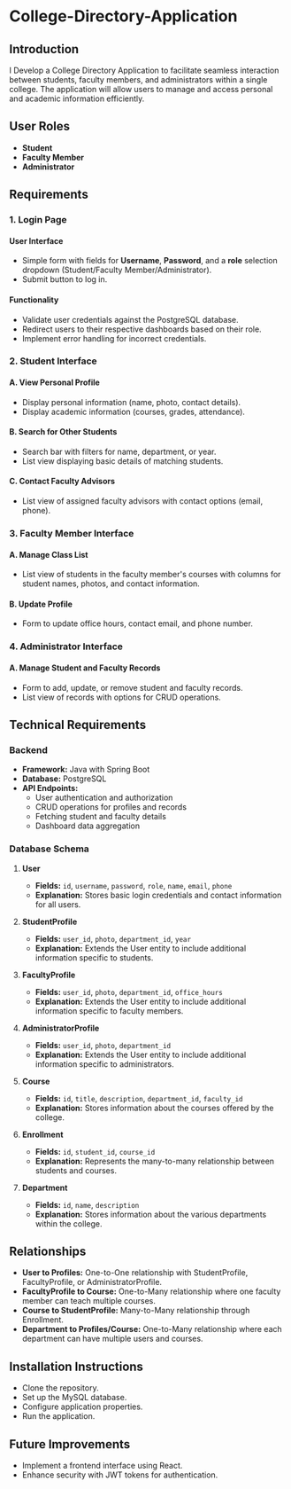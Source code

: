 # College-Directory-Application
## Introduction
I Develop a College Directory Application to facilitate seamless interaction between students, faculty members, and administrators within a single college. The application will allow users to manage and access personal and academic information efficiently.
## User Roles
- **Student**
- **Faculty Member**
- **Administrator**

## Requirements

### 1. Login Page
#### User Interface
- Simple form with fields for **Username**, **Password**, and a **role** selection dropdown (Student/Faculty Member/Administrator).
- Submit button to log in.

#### Functionality
- Validate user credentials against the PostgreSQL database.
- Redirect users to their respective dashboards based on their role.
- Implement error handling for incorrect credentials.

### 2. Student Interface
#### A. View Personal Profile
- Display personal information (name, photo, contact details).
- Display academic information (courses, grades, attendance).

#### B. Search for Other Students
- Search bar with filters for name, department, or year.
- List view displaying basic details of matching students.

#### C. Contact Faculty Advisors
- List view of assigned faculty advisors with contact options (email, phone).

### 3. Faculty Member Interface
#### A. Manage Class List
- List view of students in the faculty member's courses with columns for student names, photos, and contact information.

#### B. Update Profile
- Form to update office hours, contact email, and phone number.

### 4. Administrator Interface
#### A. Manage Student and Faculty Records
- Form to add, update, or remove student and faculty records.
- List view of records with options for CRUD operations.

## Technical Requirements

### Backend
- **Framework:** Java with Spring Boot
- **Database:** PostgreSQL
- **API Endpoints:**
  - User authentication and authorization
  - CRUD operations for profiles and records
  - Fetching student and faculty details
  - Dashboard data aggregation

### Database Schema
1. **User**
   - **Fields:** `id`, `username`, `password`, `role`, `name`, `email`, `phone`
   - **Explanation:** Stores basic login credentials and contact information for all users.

2. **StudentProfile**
   - **Fields:** `user_id`, `photo`, `department_id`, `year`
   - **Explanation:** Extends the User entity to include additional information specific to students.

3. **FacultyProfile**
   - **Fields:** `user_id`, `photo`, `department_id`, `office_hours`
   - **Explanation:** Extends the User entity to include additional information specific to faculty members.

4. **AdministratorProfile**
   - **Fields:** `user_id`, `photo`, `department_id`
   - **Explanation:** Extends the User entity to include additional information specific to administrators.

5. **Course**
   - **Fields:** `id`, `title`, `description`, `department_id`, `faculty_id`
   - **Explanation:** Stores information about the courses offered by the college.

6. **Enrollment**
   - **Fields:** `id`, `student_id`, `course_id`
   - **Explanation:** Represents the many-to-many relationship between students and courses.

7. **Department**
   - **Fields:** `id`, `name`, `description`
   - **Explanation:** Stores information about the various departments within the college.

## Relationships
- **User to Profiles:** One-to-One relationship with StudentProfile, FacultyProfile, or AdministratorProfile.
- **FacultyProfile to Course:** One-to-Many relationship where one faculty member can teach multiple courses.
- **Course to StudentProfile:** Many-to-Many relationship through Enrollment.
- **Department to Profiles/Course:** One-to-Many relationship where each department can have multiple users and courses.
  
## Installation Instructions
- Clone the repository.
- Set up the MySQL database.
- Configure application properties.
- Run the application.
  
## Future Improvements
- Implement a frontend interface using React.
- Enhance security with JWT tokens for authentication.

